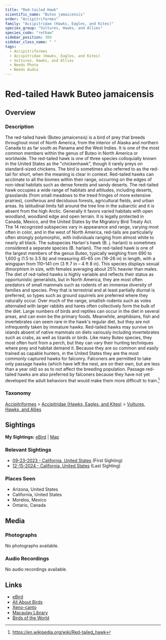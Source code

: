 ```yaml
---
title: "Red-tailed Hawk"
scientific_name: "Buteo jamaicensis"
order: "Accipitriformes"
family: "Accipitridae (Hawks, Eagles, and Kites)"
species_group: "Vultures, Hawks, and Allies"
species_code: "rethaw"
sidebar_position: 304
sidebar_class_name: " "
tags: 
  - Accipitriformes
  - Accipitridae (Hawks, Eagles, and Kites)
  - Vultures, Hawks, and Allies
  - Needs Photo
  - Needs Audio
---
```


# Red-tailed Hawk <span className='sci_name'>Buteo jamaicensis</span>

## Overview

### Description
The red-tailed hawk (Buteo jamaicensis) is a bird of prey that breeds throughout most of North America, from the interior of Alaska and northern Canada to as far south as Panama and the West Indies. It is one of the most common members within the genus of Buteo in North America or worldwide. The red-tailed hawk is one of three species colloquially known in the United States as the "chickenhawk", though it rarely preys on standard-sized chickens. The bird is sometimes also referred to as the red-tail for short, when the meaning is clear in context. 
Red-tailed hawks can acclimate to all the biomes within their range, occurring on the edges of non-ideal habitats such as dense forests and sandy deserts. The red-tailed hawk occupies a wide range of habitats and altitudes, including deserts, grasslands (from small meadows to the treed fringes of more extensive prairies), coniferous and deciduous forests, agricultural fields, and urban areas. Its latitudinal limits fall around the tree line in the subarctic and it is absent from the high Arctic. Generally it favors varied habitats with open woodland, woodland edge and open terrain. It is legally protected in Canada, Mexico, and the United States by the Migratory Bird Treaty Act.
The 14 recognized subspecies vary in appearance and range, varying most often in color, and in the west of North America, red-tails are particularly often strongly polymorphic, with individuals ranging from almost white to nearly all black. The subspecies Harlan's hawk (B. j. harlani) is sometimes considered a separate species (B. harlani). The red-tailed hawk is one of the largest members of the genus Buteo, typically weighing from 690 to 1,600 g (1.5 to 3.5 lb) and measuring 45–65 cm (18–26 in) in length, with a wingspan from 110–141 cm (3 ft 7 in – 4 ft 8 in). This species displays sexual dimorphism in size, with females averaging about 25% heavier than males.
The diet of red-tailed hawks is highly variable and reflects their status as opportunistic generalists, but in North America, they are most often  predators of small mammals such as rodents of an immense diversity of families and species. Prey that is terrestrial and at least partially diurnal is preferred, so types such as ground squirrels are preferred where they naturally occur. Over much of the range, smallish rodents such as voles alternated with larger rabbits and hares often collectively form the bulk of the diet. Large numbers of birds and reptiles can occur in the diet in several areas, and can even be the primary foods. 
Meanwhile, amphibians, fish and invertebrates can seem rare in the hawk's regular diet, but they are not infrequently taken by immature hawks. Red-tailed hawks may survive on islands absent of native mammals on diets variously including invertebrates such as crabs, as well as lizards or birds. Like many Buteo species, they most often hunt from a perch, but they can vary their hunting techniques where prey and habitat demand it. Because they are so common and easily trained as capable hunters, in the United States they are the most commonly captured hawks for falconry. Falconers are permitted to take only passage hawks (which have left the nest, are on their own, but are less than a year old) so as to not affect the breeding population. Passage red-tailed hawks are also preferred by falconers because they have not yet developed the adult behaviors that would make them more difficult to train.[^1]

[^1]: https://en.wikipedia.org/wiki/Red-tailed_hawk

### Taxonomy
[Accipitriformes](/tags/accipitriformes) > [Accipitridae (Hawks, Eagles, and Kites)](/tags/accipitridae-hawks-eagles-and-kites) > [Vultures, Hawks, and Allies](/tags/vultures-hawks-and-allies)


## Sightings

**My Sightings:** [eBird](https://ebird.org/lifelist?r=world&time=life&spp=rethaw) | [Map](/map?species_code=rethaw)

### Relevant Sightings

* [09-23-2023 - California, United States](https://ebird.org/checklist/S150584251) (First Sighting)
* [12-15-2024 - California, United States](https://ebird.org/checklist/S205522237) (Last Sighting)

### Places Seen

* Arizona, United States
* California, United States
* Morelos, Mexico
* Ontario, Canada



## Media
### Photographs
No photographs available.

### Audio Recordings
No audio recordings available.

## Links
* [eBird](https://ebird.org/species/rethaw) 
* [All About Birds](https://www.allaboutbirds.org/guide/rethaw) 
* [Xeno-canto](https://www.xeno-canto.org/species/buteo-jamaicensis) 
* [Macaulay Library](https://search.macaulaylibrary.org/catalog?taxonCode=rethaw&sort=rating_rank_desc)
* [Birds of the World](https://birdsoftheworld.org/bow/species/rethaw)
